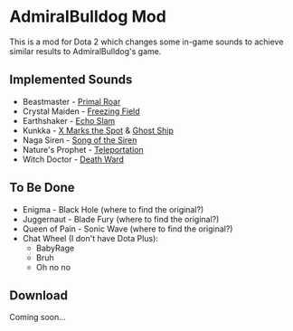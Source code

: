 # AdmiralBulldog Mod

This is a mod for Dota 2 which changes some in-game sounds to achieve similar results to AdmiralBulldog's game.

## Implemented Sounds
- Beastmaster - [Primal Roar](original%20samples/awoo.wav)
- Crystal Maiden - [Freezing Field](original%20samples/Raaaaahh.wav)
- Earthshaker - [Echo Slam](original%20samples/skadoosh.wav)
- Kunkka - [X Marks the Spot](original%20samples/sike.wav) & [Ghost Ship](original%20samples/aaah%20x3.wav)
- Naga Siren - [Song of the Siren](original%20samples/naga%20song.wav)
- Nature's Prophet - [Teleportation](original%20samples/seeya.wav)
- Witch Doctor - [Death Ward](original%20samples/Witch%20Doctor%20Song%20Short.wav)

## To Be Done
- Enigma - Black Hole (where to find the original?)
- Juggernaut - Blade Fury (where to find the original?)
- Queen of Pain - Sonic Wave (where to find the original?)
- Chat Wheel (I don't have Dota Plus):
  - BabyRage
  - Bruh
  - Oh no no 

## Download
Coming soon...
